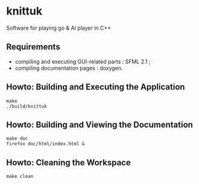 knittuk
=======

Software for playing go &amp; AI player in C++

Requirements
------------

* compiling and executing GUI-related parts : SFML 2.1 ;
* compiling documentation pages : doxygen.


Howto: Building and Executing the Application
---------------------------------------------

```
make
./build/knittuk
```

Howto: Building and Viewing the Documentation
---------------------------------------------

```
make doc
firefox doc/html/index.html &
```

Howto: Cleaning the Workspace
-----------------------------

```
make clean
```
